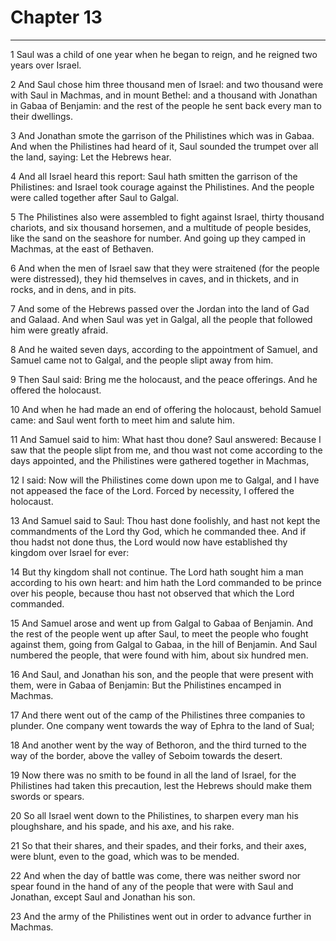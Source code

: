 # Chapter 13

***

1 Saul was a child of one year when he began to reign, and he reigned two years over Israel.

2 And Saul chose him three thousand men of Israel: and two thousand were with Saul in Machmas, and in mount Bethel: and a thousand with Jonathan in Gabaa of Benjamin: and the rest of the people he sent back every man to their dwellings.

3 And Jonathan smote the garrison of the Philistines which was in Gabaa. And when the Philistines had heard of it, Saul sounded the trumpet over all the land, saying: Let the Hebrews hear.

4 And all Israel heard this report: Saul hath smitten the garrison of the Philistines: and Israel took courage against the Philistines. And the people were called together after Saul to Galgal.

5 The Philistines also were assembled to fight against Israel, thirty thousand chariots, and six thousand horsemen, and a multitude of people besides, like the sand on the seashore for number. And going up they camped in Machmas, at the east of Bethaven.

6 And when the men of Israel saw that they were straitened (for the people were distressed), they hid themselves in caves, and in thickets, and in rocks, and in dens, and in pits.

7 And some of the Hebrews passed over the Jordan into the land of Gad and Galaad. And when Saul was yet in Galgal, all the people that followed him were greatly afraid.

8 And he waited seven days, according to the appointment of Samuel, and Samuel came not to Galgal, and the people slipt away from him.

9 Then Saul said: Bring me the holocaust, and the peace offerings. And he offered the holocaust.

10 And when he had made an end of offering the holocaust, behold Samuel came: and Saul went forth to meet him and salute him.

11 And Samuel said to him: What hast thou done? Saul answered: Because I saw that the people slipt from me, and thou wast not come according to the days appointed, and the Philistines were gathered together in Machmas,

12 I said: Now will the Philistines come down upon me to Galgal, and I have not appeased the face of the Lord. Forced by necessity, I offered the holocaust.

13 And Samuel said to Saul: Thou hast done foolishly, and hast not kept the commandments of the Lord thy God, which he commanded thee. And if thou hadst not done thus, the Lord would now have established thy kingdom over Israel for ever:

14 But thy kingdom shall not continue. The Lord hath sought him a man according to his own heart: and him hath the Lord commanded to be prince over his people, because thou hast not observed that which the Lord commanded.

15 And Samuel arose and went up from Galgal to Gabaa of Benjamin. And the rest of the people went up after Saul, to meet the people who fought against them, going from Galgal to Gabaa, in the hill of Benjamin. And Saul numbered the people, that were found with him, about six hundred men.

16 And Saul, and Jonathan his son, and the people that were present with them, were in Gabaa of Benjamin: But the Philistines encamped in Machmas.

17 And there went out of the camp of the Philistines three companies to plunder. One company went towards the way of Ephra to the land of Sual;

18 And another went by the way of Bethoron, and the third turned to the way of the border, above the valley of Seboim towards the desert.

19 Now there was no smith to be found in all the land of Israel, for the Philistines had taken this precaution, lest the Hebrews should make them swords or spears.

20 So all Israel went down to the Philistines, to sharpen every man his ploughshare, and his spade, and his axe, and his rake.

21 So that their shares, and their spades, and their forks, and their axes, were blunt, even to the goad, which was to be mended.

22 And when the day of battle was come, there was neither sword nor spear found in the hand of any of the people that were with Saul and Jonathan, except Saul and Jonathan his son.

23 And the army of the Philistines went out in order to advance further in Machmas.

